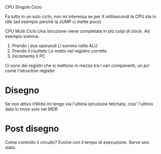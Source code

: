 CPU Singolo Ciclo

Fa tutto in un solo ciclo, non mi interessa se per X millisecondi la CPU sta in idle (ad esempio perchè la JUMP ci mette poco)


CPU Multi Ciclo
Una istruzione viene completata in più colpi di clock.
Ad esempio somma:
1) Prendo i due operandi
    Li sommo nella ALU
2) Prendo il risultato
    Lo metto nel registro corretto
3) Incremento il PC

Ci sono dei registri che si mettono in mezzo tra i vari componenti, un po' come l'istruction register


# Disegno
Se non attivo IrWrite mi tengo via l'ultima istruzione fetchata, cosi' l'ultimo dato lo trovo solo nel MDR


# Post disegno

Come controllo il circuito? Evolve con il tempo di esecuzione. Serve uno stato.